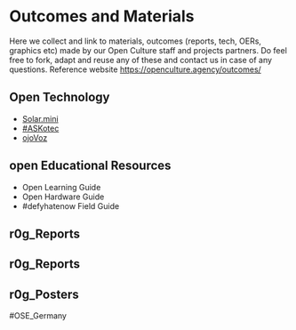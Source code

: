  # Outcomes and Materials
 Here we collect and link to materials, outcomes (reports, tech, OERs, graphics etc) made by our Open Culture staff and projects partners.
 Do feel free to fork, adapt and reuse any of these and contact us in case of any questions.
 Reference website https://openculture.agency/outcomes/
 
 ## Open Technology
 - [Solar.mini](https://github.com/opencultureagency/Solar.mini)
 - [#ASKotec](https://github.com/opencultureagency/ASKotec)
 - [ojoVoz](https://github.com/opencultureagency/ojoVoz_mobile)
 
 ## open Educational Resources
 - Open Learning Guide
 - Open Hardware Guide
 - #defyhatenow Field Guide
 
 ## r0g_Reports
 
 
 ## r0g_Reports
  
  
 
 ## r0g_Posters
 
 #OSE_Germany


